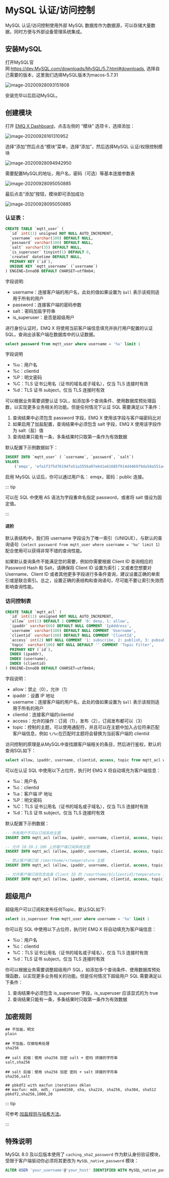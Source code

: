 # MySQL 认证/访问控制

MySQL 认证/访问控制使⽤外部 MySQL 数据库作为数据源，可以存储⼤量数据，同时⽅便与外部设备管理系统集成。

## 安装MySQL

打开MySQL官网:https://dev.MySQL.com/downloads/MySQL/5.7.html#downloads, 选择自己需要的版本，这里我们选择MySQL版本为macos-5.7.31

![image-20200928093151808](./assets/auth_mysql1.png)

安装完毕以后启动MySQL。

## 创建模块

打开 [EMQ X Dashboard](http://127.0.0.1:18083/#/modules)，点击左侧的 “模块” 选项卡，选择添加：

![image-20200928161310952](./assets/modules.png)

选择“添加”然后点击“模块”菜单，选择“添加”，然后选择MySQL 认证/权限控制模块

![image-20200928094942950](./assets/auth_mysql2.png)

需要配置MySQL的地址，用户名，密码（可选）等基本连接参数表

![image-20200928095050885](./assets/auth_mysql3.png)

最后点击“添加”按钮，模块即可添加成功

![image-20200928095050885](./assets/auth_mysql4.png)

### 认证表：

```sql
CREATE TABLE `mqtt_user` (
  `id` int(11) unsigned NOT NULL AUTO_INCREMENT,
  `username` varchar(100) DEFAULT NULL,
  `password` varchar(100) DEFAULT NULL,
  `salt` varchar(35) DEFAULT NULL,
  `is_superuser` tinyint(1) DEFAULT 0,
  `created` datetime DEFAULT NULL,
  PRIMARY KEY (`id`),
  UNIQUE KEY `mqtt_username` (`username`)
) ENGINE=InnoDB DEFAULT CHARSET=utf8mb4;
```

字段说明:

- username：连接客户端的用户名，此处的值如果设置为 `$all` 表示该规则适用于所有的用户
- password：连接客户端的密码参数
- salt：密码加盐字符串
- is_superuser：是否是超级用户

进行身份认证时，EMQ X 将使用当前客户端信息填充并执行用户配置的认证 SQL，查询出该客户端在数据库中的认证数据。

```sql
select password from mqtt_user where username = '%u' limit 1
```

字段说明

- %u：用户名
- %c：clientid
- %P：明文密码
- %C：TLS 证书公用名（证书的域名或子域名），仅当 TLS 连接时有效
- %d：TLS 证书 subject，仅当 TLS 连接时有效

可以根据业务需要调整认证 SQL，如添加多个查询条件、使用数据库预处理函数，以实现更多业务相关的功能。但是任何情况下认证 SQL 需要满足以下条件：

1. 查询结果中必须包含 password 字段，EMQ X 使用该字段与客户端密码比对
2. 如果启用了加盐配置，查询结果中必须包含 salt 字段，EMQ X 使用该字段作为 salt（盐）值
3. 查询结果只能有一条，多条结果时只取第一条作为有效数据

默认配置下示例数据如下：

```sql
INSERT INTO `mqtt_user` ( `username`, `password`, `salt`)
VALUES
    ('emqx', 'efa1f375d76194fa51a3556a97e641e61685f914d446979da50a551a4333ffd7', NULL);
```

启用 MySQL 认证后，你可以通过用户名： emqx，密码：public 连接。

::: tip

可以在 SQL 中使用 AS 语法为字段重命名指定 password，或者将 salt 值设为固定值。

:::

#### 进阶

默认表结构中，我们将 username 字段设为了唯一索引（UNIQUE），与默认的查询语句（`select password from mqtt_user where username = '%u' limit 1`）配合使用可以获得非常不错的查询性能。

如果默认查询条件不能满足您的需要，例如你需要根据 Client ID 查询相应的 Password Hash 和 Salt，请确保将 Client ID 设置为索引；又或者您想要对 Username、Client ID 或者其他更多字段进行多条件查询，建议设置正确的单索引或是联合索引。总之，设置正确的表结构和查询语句，尽可能不要让索引失效而影响查询性能。

### 访问控制表

```sql
CREATE TABLE `mqtt_acl` (
  `id` int(11) unsigned NOT NULL AUTO_INCREMENT,
  `allow` int(1) DEFAULT 1 COMMENT '0: deny, 1: allow',
  `ipaddr` varchar(60) DEFAULT NULL COMMENT 'IpAddress',
  `username` varchar(100) DEFAULT NULL COMMENT 'Username',
  `clientid` varchar(100) DEFAULT NULL COMMENT 'ClientId',
  `access` int(2) NOT NULL COMMENT '1: subscribe, 2: publish, 3: pubsub',
  `topic` varchar(100) NOT NULL DEFAULT '' COMMENT 'Topic Filter',
  PRIMARY KEY (`id`),
  INDEX (ipaddr),
  INDEX (username),
  INDEX (clientid)
) ENGINE=InnoDB DEFAULT CHARSET=utf8mb4;
```

字段说明：

- allow：禁止（0），允许（1）
- ipaddr：设置 IP 地址
- username：连接客户端的用户名，此处的值如果设置为 `$all` 表示该规则适用于所有的用户
- clientid：连接客户端的clientid
- access：允许的操作：订阅（1），发布（2），订阅发布都可以（3）
- topic：控制的主题，可以使用通配符，并且可以在主题中加入占位符来匹配客户端信息，例如 `t/%c`在匹配时主题将会替换为当前客户端的 clientid

访问控制的原理是从MySQL中查找跟客户端相关的条目，然后进行鉴权，默认的查询SQL如下：

```sql
select allow, ipaddr, username, clientid, access, topic from mqtt_acl where ipaddr = '%a' or username = '%u' or username = '$all' or clientid = '%c'
```

可以在认证 SQL 中使用以下占位符，执行时 EMQ X 将自动填充为客户端信息：

- %u：用户名
- %c：clientid
- %a：客户端 IP 地址
- %P：明文密码
- %C：TLS 证书公用名（证书的域名或子域名），仅当 TLS 连接时有效
- %d：TLS 证书 subject，仅当 TLS 连接时有效

默认配置下示例数据：

```sql
-- 所有用户不可以订阅系统主题
INSERT INTO mqtt_acl (allow, ipaddr, username, clientid, access, topic) VALUES (0, NULL, '$all', NULL, 1, '$SYS/#');

-- 允许 10.59.1.100 上的客户端订阅系统主题
INSERT INTO mqtt_acl (allow, ipaddr, username, clientid, access, topic) VALUES (1, '10.59.1.100', NULL, NULL, 1, '$SYS/#');

-- 禁止客户端订阅 /smarthome/+/temperature 主题
INSERT INTO mqtt_acl (allow, ipaddr, username, clientid, access, topic) VALUES (0, NULL, '$all', NULL, 1, '/smarthome/+/temperature');

-- 允许客户端订阅包含自身 Client ID 的 /smarthome/${clientid}/temperature 主题
INSERT INTO mqtt_acl (allow, ipaddr, username, clientid, access, topic) VALUES (1, NULL, '$all', NULL, 1, '/smarthome/%c/temperature');
```

## 超级用户

超级用户可以订阅和发布任何Topic，默认SQL如下:

```sql
select is_superuser from mqtt_user where username = '%u' limit 1
```

你可以在 SQL 中使用以下占位符，执行时 EMQ X 将自动填充为客户端信息：

- %u：用户名
- %c：clientid
- %C：TLS 证书公用名（证书的域名或子域名），仅当 TLS 连接时有效
- %d：TLS 证书 subject，仅当 TLS 连接时有效

你可以根据业务需要调整超级用户 SQL，如添加多个查询条件、使用数据库预处理函数，以实现更多业务相关的功能。但是任何情况下超级用户 SQL 需要满足以下条件：

1. 查询结果中必须包含 is_superuser 字段，is_superuser 应该显式的为 true
2. 查询结果只能有一条，多条结果时只取第一条作为有效数据

## 加密规则

```shell
## 不加盐，明文
plain

## 不加盐，仅做哈希处理
sha256

## salt 前缀：使用 sha256 加密 salt + 密码 拼接的字符串
salt,sha256

## salt 后缀：使用 sha256 加密 密码 + salt 拼接的字符串
sha256,salt

## pbkdf2 with macfun iterations dklen
## macfun: md4, md5, ripemd160, sha, sha224, sha256, sha384, sha512
pbkdf2,sha256,1000,20
```

::: tip

可参考:[加盐规则与哈希方法](https://docs.emqx.cn/cn/broker/latest/advanced/auth.html#密码加盐规则与哈希方法)。

:::

## 特殊说明

MySQL 8.0 及以后版本使用了 `caching_sha2_password` 作为默认身份验证模块，受限于客户端驱动你必须将其更改为 `MySQL_native_password` 模块：

```sql
ALTER USER 'your_username'@'your_host' IDENTIFIED WITH MySQL_native_password BY 'your_password';
```
